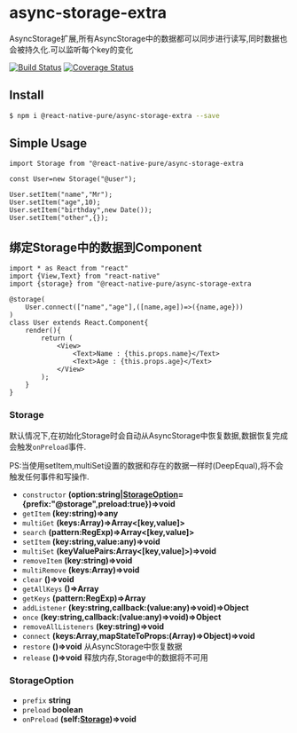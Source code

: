 # async-storage-extra

AsyncStorage扩展,所有AsyncStorage中的数据都可以同步进行读写,同时数据也会被持久化.可以监听每个key的变化

[![Build Status](https://travis-ci.org/react-native-pure/async-storage-extra.svg?branch=master)](https://travis-ci.org/react-native-pure/async-storage-extra)
[![Coverage Status](https://coveralls.io/repos/github/react-native-pure/async-storage-extra/badge.svg?branch=master)](https://coveralls.io/github/react-native-pure/async-storage-extra?branch=master)

## Install

```bash
$ npm i @react-native-pure/async-storage-extra --save
```

## Simple Usage

```
import Storage from "@react-native-pure/async-storage-extra

const User=new Storage("@user");

User.setItem("name","Mr");
User.setItem("age",10);
User.setItem("birthday",new Date());
User.setItem("other",{});

```

## 绑定Storage中的数据到Component

```
import * as React from "react"
import {View,Text} from "react-native"
import {storage} from "@react-native-pure/async-storage-extra

@storage(
    User.connect(["name","age"],([name,age])=>({name,age}))
)
class User extends React.Component{
    render(){
        return (
            <View>
                <Text>Name : {this.props.name}</Text>
                <Text>Age : {this.props.age}</Text>
            </View>
        );
    }
}

```

### Storage

默认情况下,在初始化Storage时会自动从AsyncStorage中恢复数据,数据恢复完成会触发`onPreload`事件.

PS:当使用setItem,multiSet设置的数据和存在的数据一样时(DeepEqual),将不会触发任何事件和写操作.

- `constructor` **(option:string|[StorageOption](#storageoption)={prefix:"@storage",preload:true})=>void**
- `getItem` **(key:string)=>any**
- `multiGet` **(keys:Array<string>)=>Array<[key,value]>**
- `search` **(pattern:RegExp)=>Array<[key,value]>**
- `setItem` **(key:string,value:any)=>void**
- `multiSet` **(keyValuePairs:Array<[key,value]>)=>void**
- `removeItem` **(key:string)=>void**
- `multiRemove` **(keys:Array<string>)=>void**
- `clear` **()=>void**
- `getAllKeys` **()=>Array<string>**
- `getKeys` **(pattern:RegExp)=>Array<string>**
- `addListener` **(key:string,callback:(value:any)=>void)=>Object**
- `once` **(key:string,callback:(value:any)=>void)=>Object**
- `removeAllListeners` **(key:string)=>void**
- `connect` **(keys:Array<string>,mapStateToProps:(Array)=>Object)=>void**
- `restore` **()=>void** 从AsyncStorage中恢复数据
- `release` **()=>void** 释放内存,Storage中的数据将不可用

### StorageOption

- `prefix` **string**
- `preload` **boolean**
- `onPreload` **(self:[Storage](#storage))=>void**